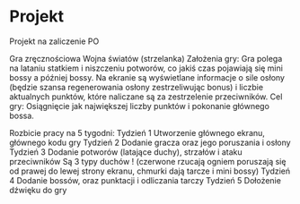 # Projekt
Projekt na zaliczenie PO

Gra zręcznościowa Wojna światów (strzelanka)
Założenia gry:
Gra polega na lataniu statkiem i niszczeniu potworów, co jakiś czas pojawiają się mini bossy a później bossy. Na ekranie są wyświetlane informacje o sile osłony (będzie szansa regenerowania osłony zestrzeliwując bonus) i liczbie aktualnych punktów, które naliczane są za zestrzelenie przeciwników.
Cel gry:
Osiągnięcie jak największej liczby punktów i pokonanie głównego bossa.

Rozbicie pracy na 5 tygodni:
Tydzień 1
Utworzenie głównego ekranu, głównego kodu gry
Tydzień 2
Dodanie gracza oraz jego poruszania  i osłony 
Tydzień 3
Dodanie potworów (latające duchy), strzałów i ataku przeciwników
Są 3 typy duchów !
(czerwone rzucają ogniem poruszają się od prawej do lewej strony ekranu, chmurki dają tarcze i mini bossy)
Tydzień 4
Dodanie bossów, oraz punktacji i odliczania tarczy
Tydzień 5 
Dołożenie dźwięku do gry

